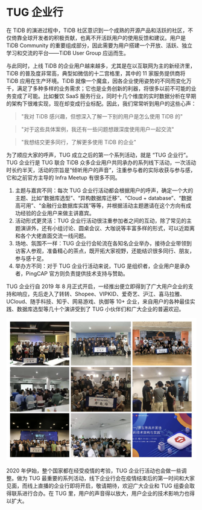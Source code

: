 # TUG 企业行

在 TiDB 的演进过程中，TiDB 社区意识到一个成熟的开源产品和活跃的社区，不仅倚靠全球开发者的积极贡献，也离不开活跃用户的使用反馈和建议。用户是 TiDB Community 的重要组成部分，因此需要为用户搭建一个开放、活跃、独立学习和交流的平台——TiDB User Group 应运而生。

与此同时，上线 TiDB 的企业用户越来越多，尤其是在以互联网为主的新经济里，TiDB 的普及度非常高，典型如微信的十二宫格里，其中的 11 家服务提供商将 TiDB 应用在生产环境。TiDB 就像一个魔盒，因各企业使用姿势的不同而变化万千，满足了多种多样的业务需求；它也是业务创新的利器，将很多以前不可能的业务变成了可能。比如餐饮 SaaS 服务行业，同时十几个维度的实时数据分析在早期的架构下很难实现，现在却变成行业标配。因此，我们常常听到用户的这些心声：

> "我对 TiDB 感兴趣，但想深入了解一下别的用户是怎么使用 TiDB 的"

> "对于这些具体案例，我还有一些问题想跟深度使用用户一起交流"

> "我想结交更多同行，了解更多使用 TiDB 的企业"

为了顺应大家的呼声，TUG 成立之后的第一个系列活动，就是 “TUG 企业行”。TUG 企业行是 TUG 联合 TiDB 众多企业用户共同承办的系列线下活动，一次活动时长约半天，活动的宗旨是“倾听用户的声音”，注重参与者的实际收获与参与感，它和之前官方主导的 Infra Meetup 有很多不同。

1. 主题与嘉宾不同：每次 TUG 企业行活动都会根据用户的呼声，确定一个大的主题、比如“数据库选型”、“异构数据库迁移”、“Cloud + database”、“数据高可用”、“金融行业数据库实践”等等，并根据活动主题邀请在这个方向有成功经验的企业用户来做主讲嘉宾。
2. 活动形式更灵活：TUG 企业行活动很注重参加者之间的互动，除了常见的主题演讲外，还有小组讨论、圆桌会议、大咖说等丰富多样的形式，可以近距离和各个大佬直面交流一线问题。
3. 场地、氛围不一样：TUG 企业行会轮流在各知名企业举办，接待企业带领到访客人参观，准备精心的茶点，既开拓大家视野，还能结识很多同行、朋友，参与感十足。
4. 举办方不同：对于 TUG 企业行活动来说，TUG 是组织者，企业用户是承办者，PingCAP 官方则负责提供技术支持与赞助。

TUG 企业行自 2019 年 8 月正式开启，一经推出便立即得到了广大用户企业的支持和响应，先后走入了转转、Shopee、VIPKID、爱奇艺、沪江、喜马拉雅、UCloud、随手科技、知乎、网易游戏、执御等 10+ 企业，来自用户的各种最佳实践、数据库选型等几十个演讲受到了 TUG 小伙伴们和广大企业的普遍欢迎。

![tug-event.png](/res/session5/chapter2/events/tug-event.png)

2020 年伊始，整个国家都在经受疫情的考验，TUG 企业行活动也会做一些调整。做为 TUG 最重要的系列活动，线下企业行会在疫情结束后的第一时间和大家见面，而线上直播的企业行即将开启，敬请期待，欢迎广大企业和 TUG 组委会取得联系进行合办。在 TUG 里，用户的声音得以放大，用户企业的技术影响力也得以扩大。
